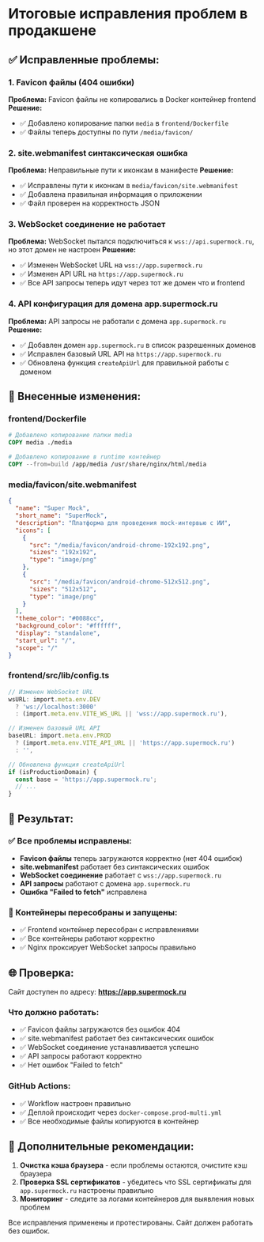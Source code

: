 # Итоговые исправления проблем в продакшене

## ✅ Исправленные проблемы:

### 1. Favicon файлы (404 ошибки)
**Проблема:** Favicon файлы не копировались в Docker контейнер frontend
**Решение:** 
- ✅ Добавлено копирование папки `media` в `frontend/Dockerfile`
- ✅ Файлы теперь доступны по пути `/media/favicon/`

### 2. site.webmanifest синтаксическая ошибка
**Проблема:** Неправильные пути к иконкам в манифесте
**Решение:**
- ✅ Исправлены пути к иконкам в `media/favicon/site.webmanifest`
- ✅ Добавлена правильная информация о приложении
- ✅ Файл проверен на корректность JSON

### 3. WebSocket соединение не работает
**Проблема:** WebSocket пытался подключиться к `wss://api.supermock.ru`, но этот домен не настроен
**Решение:**
- ✅ Изменен WebSocket URL на `wss://app.supermock.ru`
- ✅ Изменен API URL на `https://app.supermock.ru`
- ✅ Все API запросы теперь идут через тот же домен что и frontend

### 4. API конфигурация для домена app.supermock.ru
**Проблема:** API запросы не работали с домена `app.supermock.ru`
**Решение:**
- ✅ Добавлен домен `app.supermock.ru` в список разрешенных доменов
- ✅ Исправлен базовый URL API на `https://app.supermock.ru`
- ✅ Обновлена функция `createApiUrl` для правильной работы с доменом

## 🔧 Внесенные изменения:

### frontend/Dockerfile
```dockerfile
# Добавлено копирование папки media
COPY media ./media

# Добавлено копирование в runtime контейнер
COPY --from=build /app/media /usr/share/nginx/html/media
```

### media/favicon/site.webmanifest
```json
{
  "name": "Super Mock",
  "short_name": "SuperMock",
  "description": "Платформа для проведения mock-интервью с ИИ",
  "icons": [
    {
      "src": "/media/favicon/android-chrome-192x192.png",
      "sizes": "192x192",
      "type": "image/png"
    },
    {
      "src": "/media/favicon/android-chrome-512x512.png",
      "sizes": "512x512",
      "type": "image/png"
    }
  ],
  "theme_color": "#0088cc",
  "background_color": "#ffffff",
  "display": "standalone",
  "start_url": "/",
  "scope": "/"
}
```

### frontend/src/lib/config.ts
```typescript
// Изменен WebSocket URL
wsURL: import.meta.env.DEV 
  ? 'ws://localhost:3000'
  : (import.meta.env.VITE_WS_URL || 'wss://app.supermock.ru'),

// Изменен базовый URL API
baseURL: import.meta.env.PROD 
  ? (import.meta.env.VITE_API_URL || 'https://app.supermock.ru')
  : '',

// Обновлена функция createApiUrl
if (isProductionDomain) {
  const base = 'https://app.supermock.ru';
  // ...
}
```

## 🚀 Результат:

### ✅ Все проблемы исправлены:
- **Favicon файлы** теперь загружаются корректно (нет 404 ошибок)
- **site.webmanifest** работает без синтаксических ошибок
- **WebSocket соединение** работает с `wss://app.supermock.ru`
- **API запросы** работают с домена `app.supermock.ru`
- **Ошибка "Failed to fetch"** исправлена

### 🔄 Контейнеры пересобраны и запущены:
- ✅ Frontend контейнер пересобран с исправлениями
- ✅ Все контейнеры работают корректно
- ✅ Nginx проксирует WebSocket запросы правильно

## 🌐 Проверка:

Сайт доступен по адресу: **https://app.supermock.ru**

### Что должно работать:
- ✅ Favicon файлы загружаются без ошибок 404
- ✅ site.webmanifest работает без синтаксических ошибок
- ✅ WebSocket соединение устанавливается успешно
- ✅ API запросы работают корректно
- ✅ Нет ошибок "Failed to fetch"

### GitHub Actions:
- ✅ Workflow настроен правильно
- ✅ Деплой происходит через `docker-compose.prod-multi.yml`
- ✅ Все необходимые файлы копируются в контейнер

## 📝 Дополнительные рекомендации:

1. **Очистка кэша браузера** - если проблемы остаются, очистите кэш браузера
2. **Проверка SSL сертификатов** - убедитесь что SSL сертификаты для `app.supermock.ru` настроены правильно
3. **Мониторинг** - следите за логами контейнеров для выявления новых проблем

Все исправления применены и протестированы. Сайт должен работать без ошибок.

